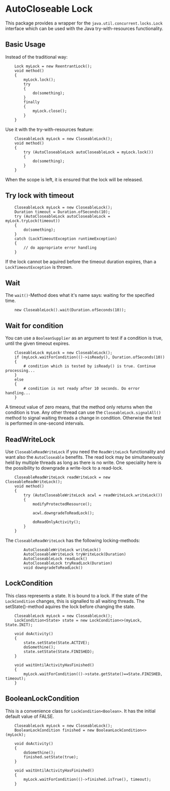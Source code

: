 # AutoCloseable Lock

This package provides a wrapper for the `java.util.concurrent.locks.Lock` interface
which can be used with the Java try-with-resources functionality.

## Basic Usage

Instead of the traditional way:

        Lock myLock = new ReentrantLock();
        void method()
        {
            myLock.lock();
            try
            {
                do(something);
            }
            finally
            {
                myLock.close();
            }
        }
        
Use it with the try-with-resources feature:

        CloseableLock myLock = new CloseableLock();
        void method()
        {
            try (AutoCloseableLock autoCloseableLock = myLock.lock())
            {
                do(something);
            }
        }
        
When the scope is left, it is ensured that the lock will be released.
        
## Try lock with timeout

        CloseableLock myLock = new CloseableLock();
        Duration timeout = Duration.ofSeconds(10);
        try (AutoCloseableLock autoCloseableLock = myLock.tryLock(timeout))
        {
            do(something);
        }
        catch (LockTimeoutException runtimeException)
        {
            // do appropriate error handling
        }

If the lock cannot be aquired before the timeout duration expires, than a `LockTimeoutException` is thrown.

## Wait

The `wait()`-Method does what it's name says: waiting for the specified time.

        new CloseableLock().wait(Duration.ofSeconds(10));
        
## Wait for condition

You can use a `BooleanSupplier` as an argument to test if a condition is true, until the given timeout expires.

        CloseableLock myLock = new CloseableLock();
        if (myLock.waitForCondition(()->isReady(), Duration.ofSeconds(10))
        {
            # condition which is tested by isReady() is true. Continue processing...
        }
        else
        {
            # condition is not ready after 10 seconds. Do error handling...
        }
            
A timeout value of zero means, that the method only returns when the condition is true.
Any other thread can use the `CloseableLock.signalAll()` method to signal waiting threads a change in condition.
Otherwise the test is performed in one-second intervals.

## ReadWriteLock

Use `CloseableReadWriteLock` if you need the `ReadWriteLock` functionality and want also the `AutoCloseable` benefits.
The read lock may be simultaneously held by multiple threads as long as there is no write.
One speciality here is the possibility to downgrade a write-lock to a read-lock.

        CloseableReadWriteLock readWriteLock = new CloseableReadWriteLock();
        void method()
        {
            try (AutoCloseableWriteLock acwl = readWriteLock.writeLock())
            {
                modifyProtectedResource();
                
                acwl.downgradeToReadLock();
                
                doReadOnlyActivity();
            }
        }
        
The `CloseableReadWriteLock` has the following locking-methods:

            AutoCloseableWriteLock writeLock()
            AutoCloseableWriteLock tryWriteLock(Duration)
            AutoCloseableLock readLock()
            AutoCloseableLock tryReadLock(Duration)
            void downgradeToReadLock()
            
## LockCondition

This class represents a state. It is bound to a lock. If the state of the `LockCondition` changes,
this is signalled to all waiting threads. The setState()-method aquires the lock before changing the state.

        CloseableLock myLock = new CloseableLock();
        LockCondition<State> state = new LockCondition<>(myLock, State.INIT);

        void doActivity()
        {
            state.setState(State.ACTIVE);
            doSomethine();
            state.setState(State.FINISHED);
        }
        
        void waitUntilActivityHasFinished()
        {
            myLock.waitForCondition(()->state.getState()==State.FINISHED, timeout);    
        }
        
## BooleanLockCondition

This is a convenience class for `LockCondition<Boolean>`. It has the initial default value of FALSE.

        CloseableLock myLock = new CloseableLock();
        BooleanLockCondition finished = new BooleanLockCondition<>(myLock);

        void doActivity()
        {
            doSomethine();
            finished.setState(true);
        }
        
        void waitUntilActivityHasFinished()
        {
            myLock.waitForCondition(()->finished.isTrue(), timeout);    
        }

